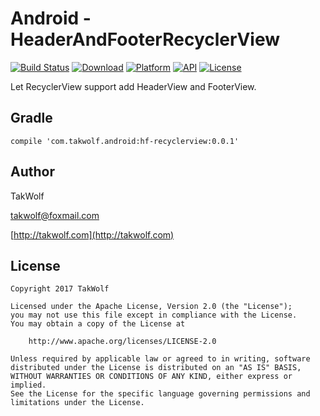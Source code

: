 # Android - HeaderAndFooterRecyclerView #

[![Build Status](https://travis-ci.org/TakWolf/Android-HeaderAndFooterRecyclerView.svg?branch=master)](https://travis-ci.org/TakWolf/Android-HeaderAndFooterRecyclerView)
[![Download](https://api.bintray.com/packages/takwolf/maven/Android-HeaderAndFooterRecyclerView/images/download.svg)](https://bintray.com/takwolf/maven/Android-HeaderAndFooterRecyclerView/_latestVersion)
[![Platform](https://img.shields.io/badge/platform-Android-green.svg?style=flat)](https://www.android.com)
[![API](https://img.shields.io/badge/API-1%2B-brightgreen.svg?style=flat)](https://android-arsenal.com/api?level=1)
[![License](https://img.shields.io/github/license/TakWolf/Android-HeaderAndFooterRecyclerView.svg?style=flat)](http://www.apache.org/licenses/LICENSE-2.0)

Let RecyclerView support add HeaderView and FooterView.

## Gradle ##

```
compile 'com.takwolf.android:hf-recyclerview:0.0.1'
```

## Author ##

TakWolf

[takwolf@foxmail.com](mailto:takwolf@foxmail.com)

[http://takwolf.com](http://takwolf.com)

## License ##

```
Copyright 2017 TakWolf

Licensed under the Apache License, Version 2.0 (the "License");
you may not use this file except in compliance with the License.
You may obtain a copy of the License at

    http://www.apache.org/licenses/LICENSE-2.0

Unless required by applicable law or agreed to in writing, software
distributed under the License is distributed on an "AS IS" BASIS,
WITHOUT WARRANTIES OR CONDITIONS OF ANY KIND, either express or implied.
See the License for the specific language governing permissions and
limitations under the License.
```

